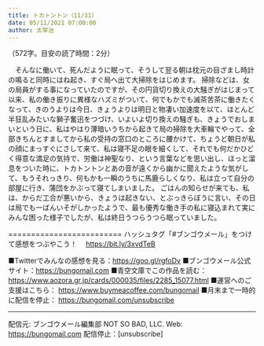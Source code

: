 ```yaml
---
title: トカトントン（11/31）
date: 05/11/2021 07:00:00
author: 太宰治
---
```


（572字。目安の読了時間：2分）

　そんなに働いて、死んだように眠って、そうして翌る朝は枕元の目ざまし時計の鳴ると同時にはね起き、すぐ局へ出て大掃除をはじめます。
掃除などは、女の局員がする事になっていたのですが、その円貨切り換えの大騒ぎがはじまって以来、私の働き振りに異様なハズミがついて、何でもかでも滅茶苦茶に働きたくなって、きのうよりは今日、きょうよりは明日と物凄い加速度を以て、ほとんど半狂乱みたいな獅子奮迅をつづけ、いよいよ切り換えの騒ぎも、きょうでおしまいという日に、私はやはり薄暗いうちから起きて局の掃除を大車輪でやって、全部きちんとすましてから私の受持の窓口のところに腰かけて、ちょうど朝日が私の顔にまっすぐにさして来て、私は寝不足の眼を細くして、それでも何だかひどく得意な満足の気持で、労働は神聖なり、という言葉などを思い出し、ほっと溜息をついた時に、トカトントンとあの音が遠くから幽かに聞えたような気がして、もうそれっきり、何もかも一瞬のうちに馬鹿らしくなり、私は立って自分の部屋に行き、蒲団をかぶって寝てしまいました。
ごはんの知らせが来ても、私は、からだ工合が悪いから、きょうは起きない、とぶっきらぼうに言い、その日は局でも一ばんいそがしかったようで、最も優秀な働き手の私に寝込まれて実にみんな困った様子でしたが、私は終日うつらうつら眠っていました。

=========================
ハッシュタグ「#ブンゴウメール」をつけて感想をつぶやこう！　
https://bit.ly/3xvdTeB

■Twitterでみんなの感想を見る：https://goo.gl/rgfoDv
■ブンゴウメール公式サイト：https://bungomail.com
■青空文庫でこの作品を読む：https://www.aozora.gr.jp/cards/000035/files/2285_15077.html
■運営へのご支援はこちら： https://www.buymeacoffee.com/bungomail
■月末まで一時的に配信を停止： https://bungomail.com/unsubscribe

-------
配信元: ブンゴウメール編集部
NOT SO BAD, LLC.
Web: https://bungomail.com
配信停止：[unsubscribe]

